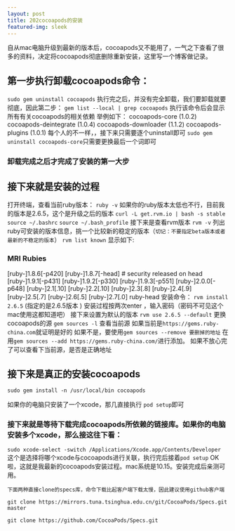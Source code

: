 ```yaml
---
layout: post
title: 202cocoapods的安装
featured-img: sleek
---
```

自从mac电脑升级到最新的版本后，cocoapods又不能用了，一气之下查看了很多的资料，决定将cocoapods彻底删除重新安装，这里写一个博客做记录。

## 第一步执行卸载cocoapods命令：
`sudo gem uninstall cocoapods` 执行完之后，并没有完全卸载，我们要卸载就要彻底，因此第二步：
`gem list --local | grep cocoapods`
执行该命令后会显示所有有关cocoapods的相关依赖
举例如下：
cocoapods-core (1.0.2)
cocoapods-deintegrate (1.0.4)
cocoapods-downloader (1.1.2)
cocoapods-plugins (1.0.1)
每个人的不一样，，接下来只需要逐个uninstall即可
`sudo gem uninstall cocoapods-core`只需要更换最后一个词即可
### 卸载完成之后才完成了安装的第一大步

## 接下来就是安装的过程
打开终端，查看当前ruby版本：
`ruby -v`
如果你的ruby版本太低也不行，目前我的版本是2.6.5，这个是升级之后的版本
`curl -L get.rvm.io | bash -s stable`
`source ~/.bashrc`
`source ~/.bash_profile`
接下来是查看rvm版本
`rvm -v`
列出ruby可安装的版本信息，挑一个比较新的稳定的版本（`切记：不要指定beta版本或者最新的不稳定的版本`）
`rvm list known`
显示如下:
### MRI Rubies
[ruby-]1.8.6[-p420]
[ruby-]1.8.7[-head] # security released on head
[ruby-]1.9.1[-p431]
[ruby-]1.9.2[-p330]
[ruby-]1.9.3[-p551]
[ruby-]2.0.0[-p648]
[ruby-]2.1[.10]
[ruby-]2.2[.10]
[ruby-]2.3[.8]
[ruby-]2.4[.9]
[ruby-]2.5[.7]
[ruby-]2.6[.5]
[ruby-]2.7[.0]
ruby-head
安装命令：
`rvm install 2.6.5` (指定的是2.6.5版本 )
安装过程按两次enter ，输入密码（密码不可见这个mac使用这都知道吧）
接下来设置为默认的版本
`rvm use 2.6.5 --default`
更换cocoapods的源
`gem sources -l` 查看当前源
如果当前是`https://gems.ruby-china.com`就证明是好的
如果不是，要使用`gem sources --remove 要删掉的地址`
在用`gem sources --add https://gems.ruby-china.com/`进行添加。
如果不放心完了可以查看下当前源，是否是正确地址
## 接下来是真正的安装cocoapods
`sudo gem install -n /usr/local/bin cocoapods`

如果你的电脑只安装了一个xcode，那几直接执行 `pod setup`即可

### 接下来就是等待下载完成cocoapods所依赖的链接库。如果你的电脑安装多个xcode，那么接这往下看：
`sudo xcode-select -switch /Applications/Xcode.app/Contents/Developer` 这个是选择将哪个xcode与cocoapods进行关联，执行完后接着`pod setup`
OK啦，这就是我最新的cocoapods安装过程。mac系统是10.15。安装完成后亲测可用。

`下面两种直接clone的specs库，命令下载比起客户端下载太慢，因此建议使用github客户端`

`git clone https://mirrors.tuna.tsinghua.edu.cn/git/CocoaPods/Specs.git master`

`git clone https://github.com/CocoaPods/Specs.git`
